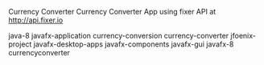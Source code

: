 Currency Converter Currency Converter App using fixer API at http://api.fixer.io

java-8
javafx-application
currency-conversion
currency-converter
jfoenix-project
javafx-desktop-apps
javafx-components
javafx-gui
javafx-8
currencyconverter
